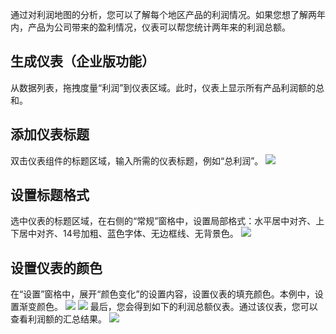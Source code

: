 通过对利润地图的分析，您可以了解每个地区产品的利润情况。如果您想了解两年内，产品为公司带来的盈利情况，仪表可以帮您统计两年来的利润总额。

## 生成仪表（企业版功能）
从数据列表，拖拽度量“利润”到仪表区域。此时，仪表上显示所有产品利润额的总和。

## 添加仪表标题
双击仪表组件的标题区域，输入所需的仪表标题，例如“总利润”。
![](https://main.qcloudimg.com/raw/f3b2122227ec0555dd6b097be3298539.png)

## 设置标题格式
选中仪表的标题区域，在右侧的“常规”窗格中，设置局部格式：水平居中对齐、上下居中对齐、14号加粗、蓝色字体、无边框线、无背景色。
![](https://main.qcloudimg.com/raw/e5b5dd8161f703a1590e5a721d10b937.png)

## 设置仪表的颜色
在“设置”窗格中，展开“颜色变化”的设置内容，设置仪表的填充颜色。本例中，设置渐变颜色。
![](https://main.qcloudimg.com/raw/3c07a785b58a43f512fa36e76ff8ff11.png)
![](https://main.qcloudimg.com/raw/b7c85f96c660932f5ee38fdbe89ace20.png)
最后，您会得到如下的利润总额仪表。通过该仪表，您可以查看利润额的汇总结果。
![](https://main.qcloudimg.com/raw/98db19dcddbe3981f62a0d9b3c3e45aa.png)
